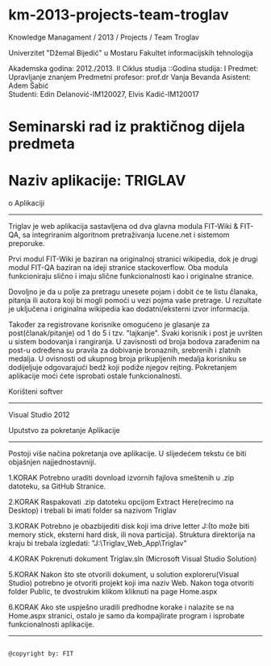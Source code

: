 km-2013-projects-team-troglav
=============================
Knowledge Managament / 2013 / Projects / Team Troglav


Univerzitet "Džemal Bijedić" u Mostaru
Fakultet informacijskih tehnologija

Akademska godina: 2012./2013.
II Ciklus studija ::Godina studija: I
Predmet: Upravljanje znanjem
Predmetni profesor: prof.dr Vanja Bevanda 
Asistent: Adem Šabić                                                                                                           
Studenti: Edin Delanović-IM120027, Elvis Kadić-IM120017 


Seminarski rad iz praktičnog dijela predmeta
=================================================================================================================
 Naziv aplikacije: TRIGLAV
=================================================================================================================


o Aplikaciji
********************


Triglav je web aplikacija sastavljena od dva glavna modula FIT-Wiki & FIT-QA, sa integriranim algoritnom 
pretraživanja lucene.net i sistemom preporuke.

Prvi modul FIT-Wiki je baziran na originalnoj stranici wikipedia, dok je drugi modul FIT-QA baziran na ideji 
stranice stackoverflow. Oba modula funkcioniraju slično i imaju slične 
funkcionalnosti kao i originalne stranice.

Dovoljno je da u polje za pretragu unesete pojam i dobit će te listu članaka, pitanja ili autora koji bi mogli 
pomoći u vezi pojma vaše pretrage. U rezultate je uključena i originalna wikipedia kao dodatni/eksterni izvor 
informacija. 

Također za registrovane korisnike omogućeno je glasanje za post(članak/pitanje) od 1 do 5 i tzv. "lajkanje".
Svaki korisnik i post je uvršten u sistem bodovanja i rangiranja. U zavisnosti od broja bodova zarađenim 
na post-u određena su pravila za dobivanje bronaznih, srebrenih i zlatnih medalja. U ovisnosti od ukupnog broja
prikupljenih medalja korisniku se dodijeljuje odgovarajući bedž koji podiže njegov rejting. Pokretanjem 
aplikacije moći ćete isprobati ostale funkcionalnosti.



Korišteni softver
********************
Visual Studio 2012



                                                                                      
Uputstvo za pokretanje Aplikacije
************************************

Postoji više načina pokretanja ove aplikacije. U slijedećem tekstu će biti objašnjen najjednostavniji.

1.KORAK
Potrebno uraditi dovnload izvornih fajlova smeštenih u .zip datoteku, sa GitHub Stranice.

2.KORAK 
Raspakovati .zip datoteku opcijom Extract Here(recimo na Desktop) i trebali bi imati folder 
sa nazivom Triglav

3.KORAK
Potrebno je obazbijediti disk koji ima drive letter J:\(to može biti memory stick, eksterni 
hard disk, ili nova particija). Struktura direktorija na kraju bi trebala izgledati: "J:\Triglav_Web_App\Triglav"

4.KORAK
Pokrenuti dokument Triglav.sln (Microsoft Visual Studio Solution)

5.KORAK
Nakon što ste otvorili dokument, u solution exploreru(Visual Studio) potrebno je otvoriti projekt koji ima naziv Web.
Nakon toga otvoriti folder Public, te dvostrukim klikom kliknuti na page Home.aspx

6.KORAK
Ako ste uspješno uradili predhodne korake i nalazite se na Home.aspx stranici, ostalo je samo da kompajlirate
program i isprobate funkcionalnosti aplikacije.



____________________________________________________________________________________________________________________
                                                                                                  @copyright by: FIT

